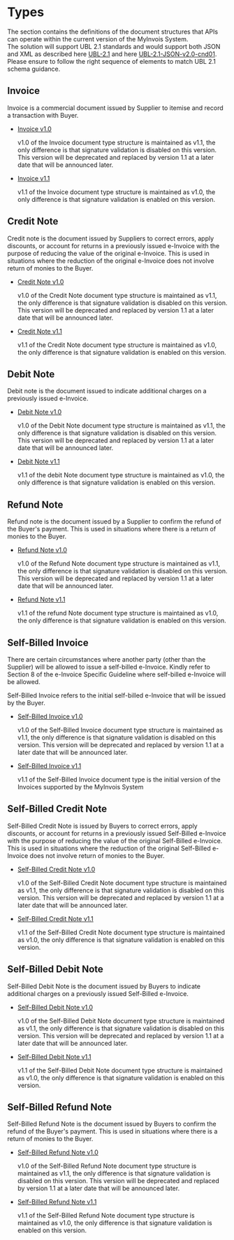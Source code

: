 # Types

The section contains the definitions of the document structures that APIs can operate within the current version of the MyInvois System.  
The solution will support UBL 2.1 standards and would support both JSON and XML as described here [UBL-2.1](http://docs.oasis-open.org/ubl/UBL-2.1.html) and here [UBL-2.1-JSON-v2.0-cnd01](https://docs.oasis-open.org/ubl/UBL-2.1-JSON/v2.0/cnd01/UBL-2.1-JSON-v2.0-cnd01.html).  
Please ensure to follow the right sequence of elements to match UBL 2.1 schema guidance.

## Invoice

Invoice is a commercial document issued by Supplier to itemise and record a transaction with Buyer.

* [Invoice v1.0](/documents/invoice-v1-0/)
    
    v1.0 of the Invoice document type structure is maintained as v1.1, the only difference is that signature validation is disabled on this version. This version will be deprecated and replaced by version 1.1 at a later date that will be announced later.
    
* [Invoice v1.1](/documents/invoice-v1-1/)
    
    v1.1 of the Invoice document type structure is maintained as v1.0, the only difference is that signature validation is enabled on this version.

## Credit Note

Credit note is the document issued by Suppliers to correct errors, apply discounts, or account for returns in a previously issued e-Invoice with the purpose of reducing the value of the original e-Invoice. This is used in situations where the reduction of the original e-Invoice does not involve return of monies to the Buyer.

* [Credit Note v1.0](/documents/credit-v1-0/)
    
    v1.0 of the Credit Note document type structure is maintained as v1.1, the only difference is that signature validation is disabled on this version. This version will be deprecated and replaced by version 1.1 at a later date that will be announced later.
    
* [Credit Note v1.1](/documents/credit-v1-1/)
    
    v1.1 of the Credit Note document type structure is maintained as v1.0, the only difference is that signature validation is enabled on this version.

## Debit Note

Debit note is the document issued to indicate additional charges on a previously issued e-Invoice.

* [Debit Note v1.0](/documents/debit-v1-0/)
    
    v1.0 of the Debit Note document type structure is maintained as v1.1, the only difference is that signature validation is disabled on this version. This version will be deprecated and replaced by version 1.1 at a later date that will be announced later.
    
* [Debit Note v1.1](/documents/debit-v1-1/)
    
    v1.1 of the debit Note document type structure is maintained as v1.0, the only difference is that signature validation is enabled on this version.

## Refund Note

Refund note is the document issued by a Supplier to confirm the refund of the Buyer's payment. This is used in situations where there is a return of monies to the Buyer.

* [Refund Note v1.0](/documents/refund-v1-0/)
    
    v1.0 of the Refund Note document type structure is maintained as v1.1, the only difference is that signature validation is disabled on this version. This version will be deprecated and replaced by version 1.1 at a later date that will be announced later.
    
* [Refund Note v1.1](/documents/refund-v1-1/)
    
    v1.1 of the refund Note document type structure is maintained as v1.0, the only difference is that signature validation is enabled on this version.

## Self-Billed Invoice

There are certain circumstances where another party (other than the Supplier) will be allowed to issue a self-billed e-Invoice. Kindly refer to Section 8 of the e-Invoice Specific Guideline where self-billed e-Invoice will be allowed.  
  
Self-Billed Invoice refers to the initial self-billed e-Invoice that will be issued by the Buyer.

* [Self-Billed Invoice v1.0](/documents/self-billed-invoice-v1-0/)
    
    v1.0 of the Self-Billed Invoice document type structure is maintained as v1.1, the only difference is that signature validation is disabled on this version. This version will be deprecated and replaced by version 1.1 at a later date that will be announced later.
    
* [Self-Billed Invoice v1.1](/documents/self-billed-invoice-v1-1/)
    
    v1.1 of the Self-Billed Invoice document type is the initial version of the Invoices supported by the MyInvois System

## Self-Billed Credit Note

Self-Billed Credit Note is issued by Buyers to correct errors, apply discounts, or account for returns in a previously issued Self-Billed e-Invoice with the purpose of reducing the value of the original Self-Billed e-Invoice. This is used in situations where the reduction of the original Self-Billed e-Invoice does not involve return of monies to the Buyer.

* [Self-Billed Credit Note v1.0](/documents/self-billed-credit-v1-0/)
    
    v1.0 of the Self-Billed Credit Note document type structure is maintained as v1.1, the only difference is that signature validation is disabled on this version. This version will be deprecated and replaced by version 1.1 at a later date that will be announced later.
    
* [Self-Billed Credit Note v1.1](/documents/self-billed-credit-v1-1/)
    
    v1.1 of the Self-Billed Credit Note document type structure is maintained as v1.0, the only difference is that signature validation is enabled on this version.

## Self-Billed Debit Note

Self-Billed Debit Note is the document issued by Buyers to indicate additional charges on a previously issued Self-Billed e-Invoice.

* [Self-Billed Debit Note v1.0](/documents/self-billed-debit-v1-0/)
    
    v1.0 of the Self-Billed Debit Note document type structure is maintained as v1.1, the only difference is that signature validation is disabled on this version. This version will be deprecated and replaced by version 1.1 at a later date that will be announced later.
    
* [Self-Billed Debit Note v1.1](/documents/self-billed-debit-v1-1/)
    
    v1.1 of the Self-Billed Debit Note document type structure is maintained as v1.0, the only difference is that signature validation is enabled on this version.

## Self-Billed Refund Note

Self-Billed Refund Note is the document issued by Buyers to confirm the refund of the Buyer's payment. This is used in situations where there is a return of monies to the Buyer.

* [Self-Billed Refund Note v1.0](/documents/self-billed-refund-v1-0/)
    
    v1.0 of the Self-Billed Refund Note document type structure is maintained as v1.1, the only difference is that signature validation is disabled on this version. This version will be deprecated and replaced by version 1.1 at a later date that will be announced later.
    
* [Self-Billed Refund Note v1.1](/documents/self-billed-refund-v1-1/)
    
    v1.1 of the Self-Billed Refund Note document type structure is maintained as v1.0, the only difference is that signature validation is enabled on this version. 